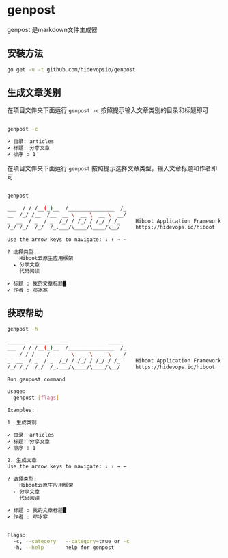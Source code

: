 # genpost

genpost 是markdown文件生成器

## 安装方法

```bash
go get -u -t github.com/hidevopsio/genpost

```

## 生成文章类别

在项目文件夹下面运行 `genpost -c` 按照提示输入文章类别的目录和标题即可

```bash

genpost -c

✔ 目录: articles
✔ 标题: 分享文章
✔ 排序 : 1
```


在项目文件夹下面运行 `genpost` 按照提示选择文章类型，输入文章标题和作者即可

```bash

genpost

___  / / /__(_)__  /_______________  /_
__  /_/ /__  /__  __ \  __ \  __ \  __/
_  __  / _  / _  /_/ / /_/ / /_/ / /_     Hiboot Application Framework
/_/ /_/  /_/  /_.___/\____/\____/\__/     https://hidevops.io/hiboot

Use the arrow keys to navigate: ↓ ↑ → ←

? 选择类型:
    Hiboot云原生应用框架
  ▸ 分享文章
    代码阅读

✔ 标题 : 我的文章标题█
✔ 作者 : 邓冰寒

```

## 获取帮助

```bash
genpost -h

______  ____________             _____
___  / / /__(_)__  /_______________  /_
__  /_/ /__  /__  __ \  __ \  __ \  __/
_  __  / _  / _  /_/ / /_/ / /_/ / /_     Hiboot Application Framework
/_/ /_/  /_/  /_.___/\____/\____/\__/     https://hidevops.io/hiboot

Run genpost command

Usage:
  genpost [flags]

Examples:

1. 生成类别

✔ 目录: articles
✔ 标题: 分享文章
✔ 排序 : 1

2. 生成文章
Use the arrow keys to navigate: ↓ ↑ → ←

? 选择类型:
    Hiboot云原生应用框架
  ▸ 分享文章
    代码阅读

✔ 标题 : 我的文章标题█
✔ 作者 : 邓冰寒


Flags:
  -c, --category   --category=true or -c
  -h, --help       help for genpost

```